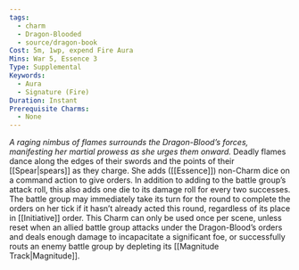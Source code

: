```yaml
---
tags:
  - charm
  - Dragon-Blooded
  - source/dragon-book
Cost: 5m, 1wp, expend Fire Aura
Mins: War 5, Essence 3
Type: Supplemental
Keywords:
  - Aura
  - Signature (Fire)
Duration: Instant
Prerequisite Charms:
  - None
---
```

*A raging nimbus of flames surrounds the Dragon-Blood’s forces, manifesting her martial prowess as she urges them onward.*
Deadly flames dance along the edges of their swords and the points of their [[Spear|spears]] as they charge. She adds ([[Essence]]) non-Charm dice on a command action to give orders. In addition to adding to the battle group’s attack roll, this also adds one die to its damage roll for every two successes. The battle group may immediately take its turn for the round to complete the orders on her tick if it hasn’t already acted this round, regardless of its place in [[Initiative]] order. This Charm can only be used once per scene, unless reset when an allied battle group attacks under the Dragon-Blood’s orders and deals enough damage to incapacitate a significant foe, or successfully routs an enemy battle group by depleting its [[Magnitude Track|Magnitude]].